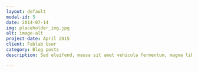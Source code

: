 ```yaml
---
layout: default
modal-id: 5
date: 2014-07-14
img: placeholder_img.jpg
alt: image-alt
project-date: April 2015
client: Fablab User
category: Blog posts
description: Sed eleifend, massa sit amet vehicula fermentum, magna libero placerat diam, et congue tortor augue non dui. Praesent feugiat lectus sit amet eleifend finibus. Proin sodales mauris quis pulvinar porta. Nam vel facilisis lorem. Cras fermentum, eros non venenatis convallis, ante nisl pulvinar ipsum, id mollis dui lacus ac libero. Nam dignissim, nibh et commodo sagittis, purus nibh iaculis dolor, eu tempus felis metus eu nibh. Curabitur nec ligula sit amet sem imperdiet accumsan. Nulla commodo ex ante, a facilisis nulla consectetur ac. Nulla odio lectus, pretium id eros ac, aliquam volutpat ligula. Integer aliquet, tortor pharetra tincidunt pellentesque, ante ligula accumsan ligula, ut posuere sem nibh et lacus. Phasellus interdum enim quis dapibus semper. Maecenas pulvinar sapien velit, vel fermentum diam vestibulum at. Nullam aliquam libero odio, eu lobortis felis scelerisque ut. Ut sollicitudin arcu a sapien bibendum lobortis.

---
```


